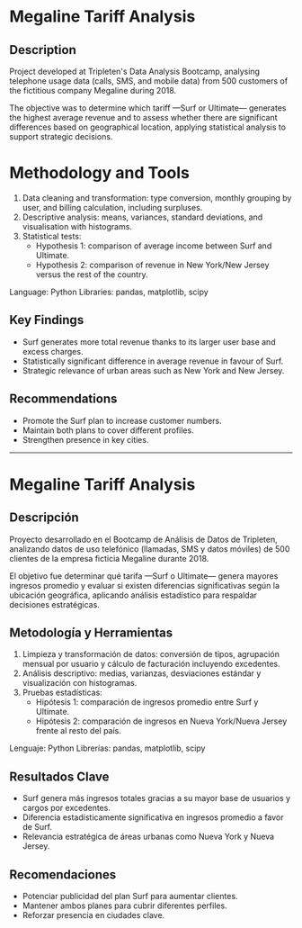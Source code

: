 # Megaline Tariff Analysis 

## Description

Project developed at Tripleten's Data Analysis Bootcamp, analysing telephone usage data (calls, SMS, and mobile data) from 500 customers of the fictitious company Megaline during 2018.

The objective was to determine which tariff —Surf or Ultimate— generates the highest average revenue and to assess whether there are significant differences based on geographical location, applying statistical analysis to support strategic decisions.

# Methodology and Tools

1. Data cleaning and transformation: type conversion, monthly grouping by user, and billing calculation, including surpluses.
2. Descriptive analysis: means, variances, standard deviations, and visualisation with histograms.
3. Statistical tests:
     * Hypothesis 1: comparison of average income between Surf and Ultimate.
     * Hypothesis 2: comparison of revenue in New York/New Jersey versus the rest of the country.

Language: Python
Libraries: pandas, matplotlib, scipy

## Key Findings

* Surf generates more total revenue thanks to its larger user base and excess charges.
* Statistically significant difference in average revenue in favour of Surf.
* Strategic relevance of urban areas such as New York and New Jersey.

## Recommendations

* Promote the Surf plan to increase customer numbers.
* Maintain both plans to cover different profiles.
* Strengthen presence in key cities.

------------------------------------------------------------------------------------

# Megaline Tariff Analysis 

## Descripción

Proyecto desarrollado en el Bootcamp de Análisis de Datos de Tripleten, analizando datos de uso telefónico (llamadas, SMS y datos móviles) de 500 clientes de la empresa ficticia Megaline durante 2018.

El objetivo fue determinar qué tarifa —Surf o Ultimate— genera mayores ingresos promedio y evaluar si existen diferencias significativas según la ubicación geográfica, aplicando análisis estadístico para respaldar decisiones estratégicas.

## Metodología y Herramientas

1. Limpieza y transformación de datos: conversión de tipos, agrupación mensual por usuario y cálculo de facturación incluyendo excedentes.
2. Análisis descriptivo: medias, varianzas, desviaciones estándar y visualización con histogramas.
3. Pruebas estadísticas:
     * Hipótesis 1: comparación de ingresos promedio entre Surf y Ultimate.
     * Hipótesis 2: comparación de ingresos en Nueva York/Nueva Jersey frente al resto del país.

Lenguaje: Python
Librerías: pandas, matplotlib, scipy

## Resultados Clave

* Surf genera más ingresos totales gracias a su mayor base de usuarios y cargos por excedentes.
* Diferencia estadísticamente significativa en ingresos promedio a favor de Surf.
* Relevancia estratégica de áreas urbanas como Nueva York y Nueva Jersey.

## Recomendaciones

* Potenciar publicidad del plan Surf para aumentar clientes.
* Mantener ambos planes para cubrir diferentes perfiles.
* Reforzar presencia en ciudades clave.
